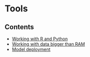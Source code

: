 # Tools

## Contents
- [Working with R and Python](r_and_python/)
- [Working with data bigger than RAM](data_bigger_than_ram/)
- [Model deployment](model_deployment/)
